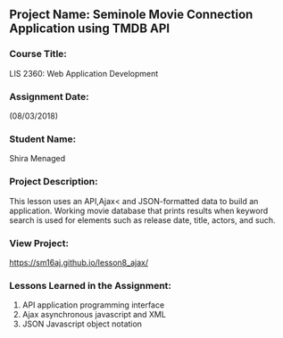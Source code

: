 ## Project Name:  Seminole Movie Connection Application using TMDB API

### Course Title:
LIS 2360:  Web Application Development

### Assignment Date:  
(08/03/2018)

### Student Name:  
Shira Menaged

### Project Description:
This lesson uses an API,Ajax< and JSON-formatted data to build an application. Working movie database that prints results when keyword search is used for elements such as release date, title, actors, and such.

### View Project:
https://sm16aj.github.io/lesson8_ajax/

### Lessons Learned in the Assignment:
1. API application programming interface
2. Ajax asynchronous javascript and XML
3. JSON Javascript object notation
